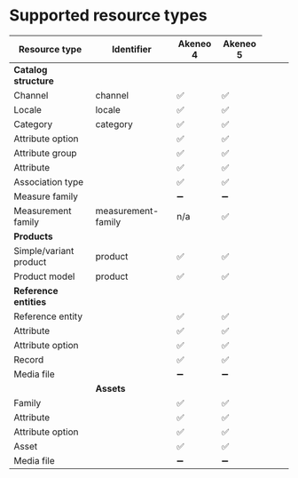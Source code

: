 # Supported resource types

| Resource type | Identifier | Akeneo 4 | Akeneo 5
| ------------- | ---------- | -------- | --------
| **Catalog structure**
| Channel | channel | :white_check_mark: | :white_check_mark:
| Locale | locale | :white_check_mark: | :white_check_mark:
| Category | category | :white_check_mark: | :white_check_mark:
| Attribute option |  | :white_check_mark: | :white_check_mark:
| Attribute group |  | :white_check_mark: | :white_check_mark:
| Attribute  |  | :white_check_mark: | :white_check_mark:
| Association type  |  | :white_check_mark: | :white_check_mark:
| Measure family |  | :heavy_minus_sign: | :heavy_minus_sign:
| Measurement family | measurement-family | n/a | :white_check_mark:
| **Products**
| Simple/variant product | product | :white_check_mark: | :white_check_mark:
| Product model | product | :white_check_mark: | :white_check_mark:
| **Reference entities**
| Reference entity |  | :white_check_mark: | :white_check_mark:
| Attribute |  | :white_check_mark: | :white_check_mark:
| Attribute option |  | :white_check_mark: | :white_check_mark:
| Record |  | :white_check_mark: | :white_check_mark:
| Media file |  | :heavy_minus_sign: | :heavy_minus_sign:
| <td colspan=3>**Assets**</td>
| Family |  | :white_check_mark: | :white_check_mark:
| Attribute |  | :white_check_mark: | :white_check_mark:
| Attribute option |  | :white_check_mark: | :white_check_mark:
| Asset |  | :white_check_mark: | :white_check_mark:
| Media file |  | :heavy_minus_sign: | :heavy_minus_sign:
